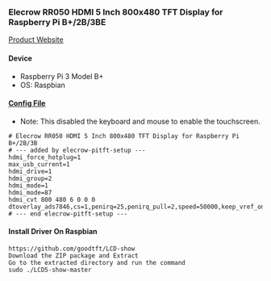 ### Elecrow RR050 HDMI 5 Inch 800x480 TFT Display for Raspberry Pi B+/2B/3BE

[Product Website](https://www.elecrow.com/hdmi-5-inch-800x480-tft-display-for-raspberry-pi-b-p-1384.html)

#### Device
* Raspberry Pi 3 Model B+
* OS: Raspbian

#### [Config File](https://github.com/bdalldorf/Elecrow-RR050-HDMI-TFT-Display/blob/master/config.txt)
* Note: This disabled the keyboard and mouse to enable the touchscreen.
~~~
# Elecrow RR050 HDMI 5 Inch 800x480 TFT Display for Raspberry Pi B+/2B/3B
# --- added by elecrow-pitft-setup ---
hdmi_force_hotplug=1
max_usb_current=1
hdmi_drive=1
hdmi_group=2
hdmi_mode=1
hdmi_mode=87
hdmi_cvt 800 480 6 0 0 0
dtoverlay_ads7846,cs=1,penirq=25,penirq_pull=2,speed=50000,keep_vref_on=0,swapxy=0,pmax=255,xohms=150,xmin=200,xmax=3900,ymin=200,ymax=3900,display_rotate=0
# --- end elecrow-pitft-setup ---
~~~

#### Install Driver On Raspbian
~~~
https://github.com/goodtft/LCD-show
Download the ZIP package and Extract
Go to the extracted directory and run the command
sudo ./LCD5-show-master
~~~
